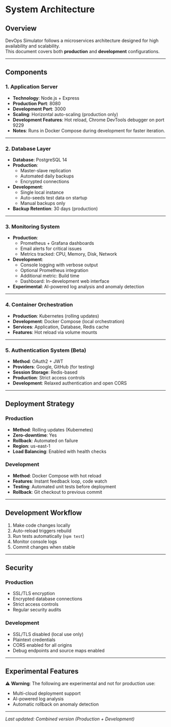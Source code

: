 # System Architecture

## Overview
DevOps Simulator follows a microservices architecture designed for high availability and scalability.  
This document covers both **production** and **development** configurations.

---

## Components

### 1. Application Server
- **Technology**: Node.js + Express
- **Production Port**: 8080  
- **Development Port**: 3000  
- **Scaling**: Horizontal auto-scaling (production only)  
- **Development Features**: Hot reload, Chrome DevTools debugger on port 9229  
- **Notes**: Runs in Docker Compose during development for faster iteration.

---

### 2. Database Layer
- **Database**: PostgreSQL 14  
- **Production**:
  - Master-slave replication  
  - Automated daily backups  
  - Encrypted connections  
- **Development**:
  - Single local instance  
  - Auto-seeds test data on startup  
  - Manual backups only  
- **Backup Retention**: 30 days (production)  

---

### 3. Monitoring System
- **Production**:
  - Prometheus + Grafana dashboards  
  - Email alerts for critical issues  
  - Metrics tracked: CPU, Memory, Disk, Network  
- **Development**:
  - Console logging with verbose output  
  - Optional Prometheus integration  
  - Additional metric: Build time  
  - Dashboard: In-development web interface  
- **Experimental**: AI-powered log analysis and anomaly detection

---

### 4. Container Orchestration
- **Production**: Kubernetes (rolling updates)  
- **Development**: Docker Compose (local orchestration)  
- **Services**: Application, Database, Redis cache  
- **Features**: Hot reload via volume mounts  

---

### 5. Authentication System (Beta)
- **Method**: OAuth2 + JWT  
- **Providers**: Google, GitHub (for testing)  
- **Session Storage**: Redis-based  
- **Production**: Strict access controls  
- **Development**: Relaxed authentication and open CORS  

---

## Deployment Strategy

### Production
- **Method**: Rolling updates (Kubernetes)
- **Zero-downtime**: Yes
- **Rollback**: Automated on failure
- **Region**: us-east-1
- **Load Balancing**: Enabled with health checks

### Development
- **Method**: Docker Compose with hot reload
- **Features**: Instant feedback loop, code watch
- **Testing**: Automated unit tests before deployment
- **Rollback**: Git checkout to previous commit

---

## Development Workflow
1. Make code changes locally  
2. Auto-reload triggers rebuild  
3. Run tests automatically (`npm test`)  
4. Monitor console logs  
5. Commit changes when stable  

---

## Security

### Production
- SSL/TLS encryption  
- Encrypted database connections  
- Strict access controls  
- Regular security audits  

### Development
- SSL/TLS disabled (local use only)  
- Plaintext credentials  
- CORS enabled for all origins  
- Debug endpoints and source maps enabled  

---

## Experimental Features
⚠️ **Warning**: The following are experimental and not for production use:
- Multi-cloud deployment support  
- AI-powered log analysis  
- Automatic rollback on anomaly detection  

---

_Last updated: Combined version (Production + Development)_
